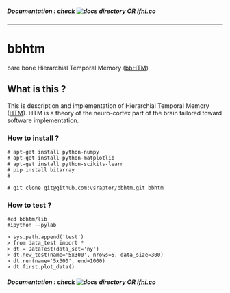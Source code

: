 ##### Documentation : check ![docs](https://github.com/vsraptor/bbhtm/tree/master/docs) directory OR [ifni.co](http://ifni.co/bbHTM.html)

---

# bbhtm
bare bone Hierarchial Temporal Memory ([bbHTM](http://ifni.co/bbHTM.html))

## What is this ?

This is description and implementation of Hierarchial Temporal Memory ([HTM](http://numenta.org/)).
HTM is a theory of the neuro-cortex part of the brain tailored toward software implementation.

### How to install ?

```
# apt-get install python-numpy
# apt-get install python-matplotlib
# apt-get install python-scikits-learn
# pip install bitarray
# 

# git clone git@github.com:vsraptor/bbhtm.git bbhtm
```

### How to test ?

```
#cd bbhtm/lib
#ipython --pylab

> sys.path.append('test')
> from data_test import *
> dt = DataTest(data_set='ny')
> dt.new_test(name='5x300', nrows=5, data_size=300)
> dt.run(name='5x300', end=1000)
> dt.first.plot_data()
```

##### Documentation : check ![docs](https://github.com/vsraptor/bbhtm/tree/master/docs) directory OR [ifni.co](http://ifni.co/bbHTM.html)

